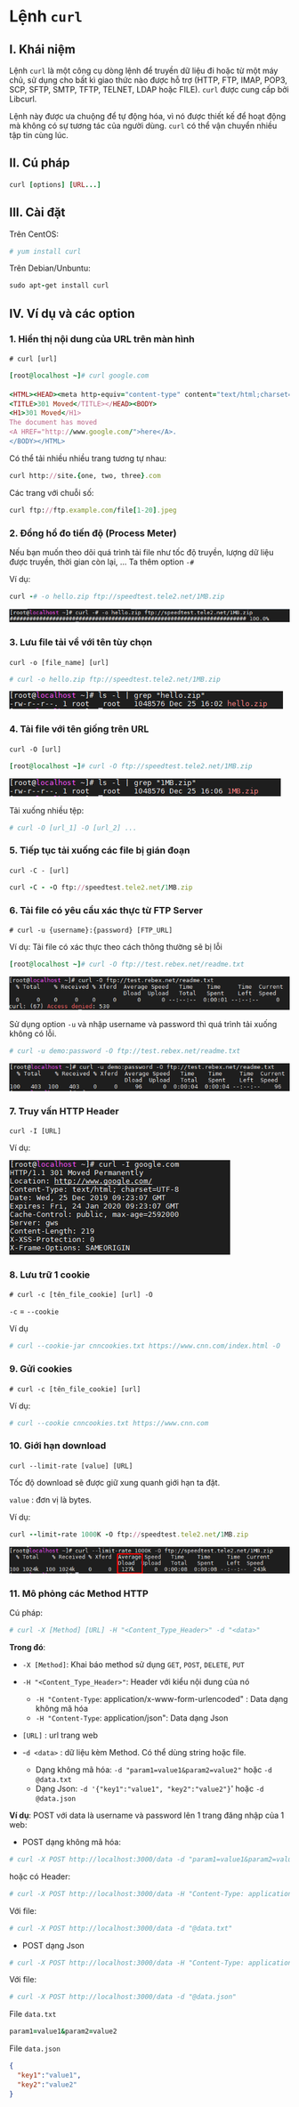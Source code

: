 # Lệnh `curl`

## I. Khái niệm

Lệnh `curl` là một công cụ dòng lệnh để truyền dữ liệu đi hoặc từ một máy chủ, sử dụng cho bất kì giao thức nào được hỗ trợ (HTTP, FTP, IMAP, POP3, SCP, SFTP, SMTP, TFTP, TELNET, LDAP hoặc FILE). `curl` được cung cấp bởi Libcurl.

Lệnh này được ưa chuộng để tự động hóa, vì nó được thiết kế để hoạt động mà không có sự tương tác của người dùng. `curl` có thể vận chuyển nhiều tập tin cùng lúc.

## II. Cú pháp

```ruby
curl [options] [URL...]
```

## III. Cài đặt

Trên CentOS:

```ruby
# yum install curl
```

Trên Debian/Unbuntu:

```ruby
sudo apt-get install curl
```

## IV. Ví dụ và các option

### 1. Hiển thị nội dung của URL trên màn hình

`# curl [url]`

```ruby
[root@localhost ~]# curl google.com

<HTML><HEAD><meta http-equiv="content-type" content="text/html;charset=utf-8">
<TITLE>301 Moved</TITLE></HEAD><BODY>
<H1>301 Moved</H1>
The document has moved
<A HREF="http://www.google.com/">here</A>.
</BODY></HTML>
```

Có thể tải nhiều nhiều trang tương tự nhau:

```ruby
curl http://site.{one, two, three}.com
```

Các trang với chuỗi số:

```ruby
curl ftp://ftp.example.com/file[1-20].jpeg
```

### 2. Đồng hồ đo tiến độ (Process Meter)

Nếu bạn muốn theo dõi quá trình tải file như tốc độ truyền, lượng dữ liệu được truyền, thời gian còn lại, ... Ta thêm option `-#`

Ví dụ:

```ruby
curl -# -o hello.zip ftp://speedtest.tele2.net/1MB.zip
```

![HTTP - HTTPs](./images/http_https_12.png)

### 3. Lưu file tải về với tên tùy chọn

`curl -o [file_name] [url]`

```ruby
# curl -o hello.zip ftp://speedtest.tele2.net/1MB.zip
```

![HTTP - HTTPs](./images/http_https_13.png)

### 4. Tải file với tên giống trên URL

`curl -O [url]`

```ruby
[root@localhost ~]# curl -O ftp://speedtest.tele2.net/1MB.zip
```

![HTTP - HTTPs](./images/http_https_14.png)

Tải xuống nhiều tệp:

```ruby
# curl -O [url_1] -O [url_2] ...
```

### 5. Tiếp tục tải xuống các file bị gián đoạn

`curl -C - [url]`

```ruby
curl -C - -O ftp://speedtest.tele2.net/1MB.zip
```

### 6. Tải file có yêu cầu xác thực từ FTP Server

`# curl -u {username}:{password} [FTP_URL]`

Ví dụ: Tải file có xác thực theo cách thông thường sẽ bị lỗi

```ruby
[root@localhost ~]# curl -O ftp://test.rebex.net/readme.txt
```

![HTTP - HTTPs](./images/http_https_15.png)

Sử dụng option `-u` và nhập username và password thì quá trình tải xuống không có lỗi.

```ruby
# curl -u demo:password -O ftp://test.rebex.net/readme.txt
```

![HTTP - HTTPs](./images/http_https_16.png)

### 7. Truy vấn HTTP Header

`curl -I [URL]`

Ví dụ:

![HTTP - HTTPs](./images/http_https_17.png)

### 8. Lưu trữ 1 cookie

`# curl -c [tên_file_cookie] [url] -O`

`-c` = `--cookie`

Ví dụ

```ruby
# curl --cookie-jar cnncookies.txt https://www.cnn.com/index.html -O
```

### 9. Gửi cookies

`# curl -c [tên_file_cookie] [url]`

Ví dụ:

```ruby
# curl --cookie cnncookies.txt https://www.cnn.com
```

### 10. Giới hạn download

`curl --limit-rate [value] [URL]`

Tốc độ download sẽ được giữ xung quanh giới hạn ta đặt.

`value` : đơn vị là bytes.

Ví dụ:

```ruby
curl --limit-rate 1000K -O ftp://speedtest.tele2.net/1MB.zip
```

![HTTP - HTTPs](./images/http_https_18.png)

### 11. Mô phỏng các Method HTTP

Cú pháp:

```ruby
# curl -X [Method] [URL] -H "<Content_Type_Header>" -d "<data>"
```

**Trong đó**:

- `-X [Method]`: Khai báo method sử dụng `GET`, `POST`, `DELETE`, `PUT`
- `-H "<Content_Type_Header>"`: Header với kiểu nội dung của nó

  - `-H "Content-Type`: application/x-www-form-urlencoded" : Data dạng không mã hóa
  - `-H "Content-Type`: application/json": Data dạng Json

- `[URL]` : url trang web
- -`d <data>` : dữ liệu kèm Method. Có thể dùng string hoặc file.

  - Dạng không mã hóa: `-d "param1=value1&param2=value2"` hoặc `-d @data.txt`
  - Dạng Json: `-d '{"key1":"value1", "key2":"value2"}`' hoặc `-d @data.json`

**Ví dụ**: POST với data là username và password lên 1 trang đăng nhập của 1 web:

- POST dạng không mã hóa:

```ruby
# curl -X POST http://localhost:3000/data -d "param1=value1&param2=value2" 
```

hoặc có Header:

```ruby
# curl -X POST http://localhost:3000/data -H "Content-Type: application/x-www-form-urlencoded" -d "param1=value1&param2=value2"  
```

Với file:

```ruby
# curl -X POST http://localhost:3000/data -d "@data.txt" 
```

- POST dạng Json

```ruby
# curl -X POST http://localhost:3000/data -H "Content-Type: application/json" -d '{"key1":"value1", "key2":"value2"}' 
```

Với file:

```ruby
# curl -X POST http://localhost:3000/data -d "@data.json" 
```

File `data.txt`

```ruby
param1=value1&param2=value2
```

File `data.json`

```json
{
  "key1":"value1",
  "key2":"value2"
}
```
